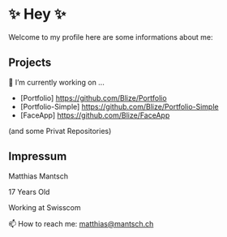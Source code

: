 # ✨ Hey ✨ 


 Welcome to my profile here are some informations about me:

## Projects  
  
🔭 I’m currently working on ...

 - [Portfolio] https://github.com/Blize/Portfolio
 - [Portfolio-Simple] https://github.com/Blize/Portfolio-Simple
 - [FaceApp] https://github.com/Blize/FaceApp

(and some Privat Repositories)
  
## Impressum

Matthias Mantsch

17 Years Old

Working at Swisscom

📫 How to reach me: matthias@mantsch.ch


